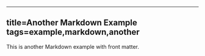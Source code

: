 ---
title=Another Markdown Example
tags=example,markdown,another
----
This is another Markdown example with front matter.
